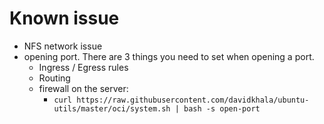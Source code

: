 # Known issue
- NFS network issue
- opening port. There are 3 things you need to set when opening a port.
  - Ingress / Egress rules
  - Routing
  - firewall on the server:
    - `curl https://raw.githubusercontent.com/davidkhala/ubuntu-utils/master/oci/system.sh | bash -s open-port`
   
    
